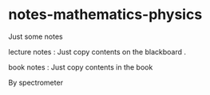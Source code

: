 # notes-mathematics-physics
Just some notes

lecture notes : Just copy contents on the blackboard . 

book notes : Just copy contents in the book 

By spectrometer
